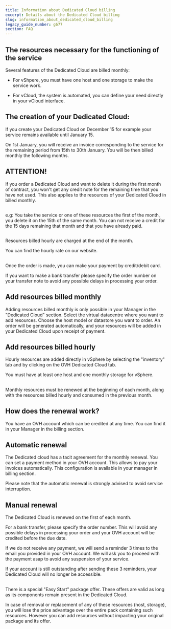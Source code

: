 ```yaml
---
title: Information about Dedicated Cloud billing
excerpt: Details about the Dedicated Cloud billing
slug: information_about_dedicated_cloud_billing
legacy_guide_number: g677
section: FAQ
---
```



## 


## The resources necessary for the functioning of the service
Several features of the Dedicated Cloud are billed monthly: 


- For vShpere, you must have one host and one storage to make the service work. 

- For vCloud, the system is automated, you can define your need directly in your vCloud interface.




## The creation of your Dedicated Cloud:
If you create your Dedicated Cloud on December 15 for example your service remains available until January 15.

On 1st January, you will receive an invoice corresponding to the service for the remaining period from 15th to 30th January. You will be then billed monthly the following months.

## ATTENTION!
If you order a Dedicated Cloud and want to delete it during the first month of contract, you won't get any credit note for the remaining time that you have not used. 
This also applies to the resources of your Dedicated Cloud in billed monthly.


## 
e.g: You take the service or one of these resources the first of the month, you delete it on the 15th of the same month. You can not receive a credit for the 15 days remaining that month and that you have already paid.


## 
Resources billed hourly are charged at the end of the month.

You can find the hourly rate on our website.


## 
Once the order is made, you can make your payment by credit/debit card.

If you want to make a bank transfer please specify the order number on your transfer note to avoid any possible delays in processing your order.


## Add resources billed monthly
Adding resources billed monthly is only possible in your Manager in the "Dedicated Cloud" section.
Select the virtual datacentre where you want to add resources. Choose the host model or datastore you want to order. An order will be generated automatically, and your resources will be added in your Dedicated Cloud upon receipt of payment.


## Add resources billed hourly
Hourly resources are added directly in vSphere by selecting the "inventory" tab and by clicking on the OVH Dedicated Cloud tab.

You must have at least one host and one monthly storage for vSphere.


## 
Monthly resources must be renewed at the beginning of each month, along with the resources billed hourly and  consumed in the previous month.


## How does the renewal work?
You have an OVH account which can be credited at any time.
You can find it in your Manager in the billing section.


## Automatic renewal
The Dedicated cloud has a tacit agreement for the monthly renewal. You can set a payment method in your OVH account. 
This allows to pay your invoices automatically. 
This configuration is available in your manager in billing section.

Please note that the automatic renewal is strongly advised to avoid service interruption.


## Manual renewal
The Dedicated Cloud is renewed on the first of each month.

For a bank transfer, please specify the order number. This will avoid any possible delays in processing your order and your OVH account will be credited before the due date.

If we do not receive any payment, we will send a reminder 3 times to the email you provided in your OVH account. We will ask you to proceed with the payment asap to avoid any suspension of your service.  

If your account is still outstanding after sending these 3 reminders, your Dedicated Cloud will no longer be accessible.


## 
There is a special "Easy Start" package offer.
These offers are valid as long as its components remain present in the Dedicated Cloud.

In case of removal or replacement of any of these resources (host, storage), you will lose the price advantage over the entire pack containing such resources. However you can add resources without impacting your original package and its offer.

